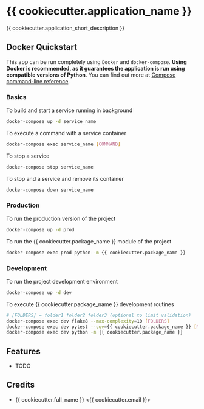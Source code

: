 # {{ cookiecutter.application_name }}

{{ cookiecutter.application_short_description }}

## Docker Quickstart

This app can be run completely using `Docker` and `docker-compose`. **Using Docker is recommended, as it guarantees the application is run using compatible versions of Python**. You can find out more at [Compose command-line reference](https://docs.docker.com/compose/reference/).

### Basics

To build and start a service running in background
```bash
docker-compose up -d service_name
```

To execute a command with a service container
```bash
docker-compose exec service_name [COMMAND]
```

To stop a service
```bash
docker-compose stop service_name
```

To stop and a service and remove its container
```bash
docker-compose down service_name
```

### Production

To run the production version of the project

```bash
docker-compose up -d prod
```

To run the {{ cookiecutter.package_name }} module of the project

```bash
docker-compose exec prod python -m {{ cookiecutter.package_name }}
```

### Development

To run the project development environment

```bash
docker-compose up -d dev
```

To execute {{ cookiecutter.package_name }} development routines

```bash
# [FOLDERS] = folder1 folder2 folder3 (optional to limit validation)
docker-compose exec dev flake8 --max-complexity=10 [FOLDERS]
docker-compose exec dev pytest --cov={{ cookiecutter.package_name }} [MODULES_FOLDER] [TESTS_FOLDER]
docker-compose exec dev python -m {{ cookiecutter.package_name }}
```

## Features

* TODO

## Credits
* {{ cookiecutter.full_name }} <{{ cookiecutter.email }}>
